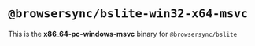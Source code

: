# `@browsersync/bslite-win32-x64-msvc`

This is the **x86_64-pc-windows-msvc** binary for `@browsersync/bslite`
